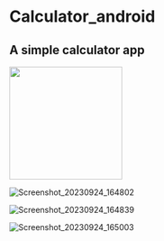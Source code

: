 # Calculator_android

## A simple calculator app
<img src="https://github.com/RushithLakshan/Calculator_android/assets/138550127/8eb62775-dfd7-44ff-90e5-f5e6465f40a8" width="200" height="200">


![Screenshot_20230924_164802](https://github.com/RushithLakshan/Calculator_android/assets/138550127/88b11dc5-94af-4175-b6c3-7fd991274935)

![Screenshot_20230924_164839](https://github.com/RushithLakshan/Calculator_android/assets/138550127/e9ff0998-ec0f-4bf4-9782-0f4f251cb7be)

![Screenshot_20230924_165003](https://github.com/RushithLakshan/Calculator_android/assets/138550127/dce92c65-8866-4c2a-bcfd-331099ca567c)
